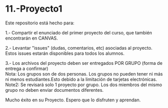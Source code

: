# 11.-Proyecto1

Este repositorio está hecho para:

1.- Compartir el enunciado del primer proyecto del curso, que también encontrarán en CANVAS.

2.- Levantar "issues" (dudas, comentarios, etc) asociadas al proyecto. Estos issues estarán disponibles para todos los alumnos.

3.- Los archivos del proyecto deben ser entregados POR GRUPO (forma de entrega a confirmar)  
    Nota: Los grupos son de dos personas. Los grupos no pueden tener ni más ni menos estudiantes.Esto debido a la limitación de tarjetas electrónicas.
    Note2: Se revisará solo 1 proyecto por grupo. Los dos miembros del mismo grupo no deben enviar documentos diferentes.

                  
Mucho éxito en su Proyecto. Espero que lo disfruten y aprendan. 

